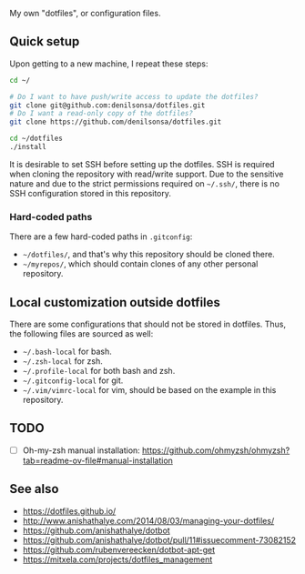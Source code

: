 My own "dotfiles", or configuration files.

## Quick setup

Upon getting to a new machine, I repeat these steps:

```bash
cd ~/

# Do I want to have push/write access to update the dotfiles?
git clone git@github.com:denilsonsa/dotfiles.git
# Do I want a read-only copy of the dotfiles?
git clone https://github.com/denilsonsa/dotfiles.git

cd ~/dotfiles
./install
```

It is desirable to set SSH before setting up the dotfiles. SSH is required when cloning the repository with read/write support. Due to the sensitive nature and due to the strict permissions required on `~/.ssh/`, there is no SSH configuration stored in this repository.

### Hard-coded paths

There are a few hard-coded paths in `.gitconfig`:

* `~/dotfiles/`, and that's why this repository should be cloned there.
* `~/myrepos/`, which should contain clones of any other personal repository.

## Local customization outside dotfiles

There are some configurations that should not be stored in dotfiles. Thus, the following files are sourced as well:

* `~/.bash-local` for bash.
* `~/.zsh-local` for zsh.
* `~/.profile-local` for both bash and zsh.
* `~/.gitconfig-local` for git.
* `~/.vim/vimrc-local` for vim, should be based on the example in this repository.

## TODO

* [ ] Oh-my-zsh manual installation: <https://github.com/ohmyzsh/ohmyzsh?tab=readme-ov-file#manual-installation>

## See also

* <https://dotfiles.github.io/>
* <http://www.anishathalye.com/2014/08/03/managing-your-dotfiles/>
* <https://github.com/anishathalye/dotbot>
* <https://github.com/anishathalye/dotbot/pull/11#issuecomment-73082152>
* <https://github.com/rubenvereecken/dotbot-apt-get>
* <https://mitxela.com/projects/dotfiles_management>
